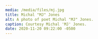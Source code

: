 ```yaml
---
media: /media/files/mj.jpg
title: Michal "MJ" Jones
alt: A photo of poet Michal "MJ" Jones.
caption: Courtesy Michal 'MJ' Jones.
date: 2020-11-20 09:22:00 -0500
---
```

